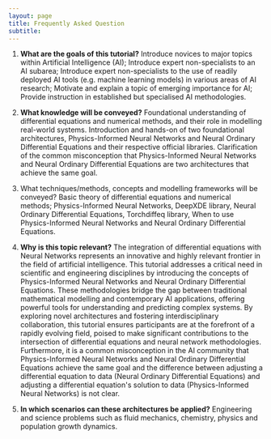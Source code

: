 ```yaml
---
layout: page
title: Frequently Asked Question
subtitle: 
---
```



1. **What are the goals of this tutorial?**
Introduce novices to major topics within Artificial Intelligence (AI); Introduce expert non-specialists to an AI subarea; Introduce expert non-specialists to the use of readily deployed AI tools (e.g. machine learning models) in various areas of AI research; Motivate and explain a topic of emerging importance for AI; Provide instruction in established but specialised AI methodologies.

2. **What knowledge will be conveyed?**
Foundational understanding of differential equations and numerical methods, and their role in modelling real-world systems. Introduction and hands-on of two foundational architectures, Physics-Informed Neural Networks and Neural Ordinary Differential Equations and their respective official libraries. Clarification of the common misconception that Physics-Informed Neural Networks and Neural Ordinary Differential Equations are two architectures that achieve the same goal.

3. What techniques/methods, concepts and modelling frameworks will be conveyed?
Basic theory of differential equations and numerical methods; Physics-Informed Neural Networks, DeepXDE library, Neural Ordinary Differential Equations, Torchdiffeq library, When to use Physics-Informed Neural Networks and Neural Ordinary Differential Equations.

4. **Why is this topic relevant?**
The integration of differential equations with Neural Networks represents an innovative and highly relevant frontier in the field of artificial intelligence. This tutorial addresses a critical need in scientific and engineering disciplines by introducing the concepts of Physics-Informed Neural Networks and Neural Ordinary Differential Equations. These methodologies bridge the gap between traditional mathematical modelling and contemporary AI applications, offering powerful tools for understanding and predicting complex systems. By exploring novel architectures and fostering interdisciplinary collaboration, this tutorial ensures participants are at the forefront of a rapidly evolving field, poised to make significant contributions to the intersection of differential equations and neural network methodologies. Furthermore, it is a common misconception in the AI community that Physics-Informed Neural Networks and Neural Ordinary Differential Equations achieve the same goal and the difference between adjusting a differential equation to data (Neural Ordinary Differential Equations) and adjusting a differential equation's solution to data (Physics-Informed Neural Networks) is not clear.

5. **In which scenarios can these architectures be applied?**
Engineering and science problems such as fluid mechanics, chemistry, physics and population growth dynamics.
